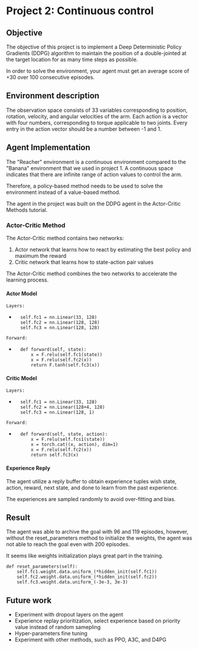 # Project 2: Continuous control

## Objective
The objective of this project is to implement a Deep Deterministic Policy Gradients (DDPG) algorithm to maintain the position of a double-jointed at the target location for as many time steps as possible.

In order to solve the environment, your agent must get an average score of +30 over 100 consecutive episodes.

## Environment description 
The observation space consists of 33 variables corresponding to position, rotation, velocity, and angular velocities of the arm. Each action is a vector with four numbers, corresponding to torque applicable to two joints. Every entry in the action vector should be a number between -1 and 1.

## Agent Implementation

The "Reacher" environment is a continuous environment compared to the "Banana" environment that we used in project 1. A continuous space indicates that there are infinite range of action values to control the arm.

Therefore, a policy-based method needs to be used to solve the environment instead of a value-based method.

The agent in the project was built on the DDPG agent in the Actor-Critic Methods tutorial.

### Actor-Critic Method

The Actor-Critic method contains two networks:

1. Actor network that learns how to react by estimating the best policy and maximum the reward
2. Critic network that learns how to state-action pair values

The Actor-Critic method combines the two networks to accelerate the learning process.

#### Actor Model

`Layers:`
-       self.fc1 = nn.Linear(33, 128)
        self.fc2 = nn.Linear(128, 128)
        self.fc3 = nn.Linear(128, 128)
`Forward:`
-       def forward(self, state):
            x = F.relu(self.fc1(state))
            x = F.relu(self.fc2(x))
            return F.tanh(self.fc3(x)) 


#### Critic Model
`Layers:`
-       self.fc1 = nn.Linear(33, 128)
        self.fc2 = nn.Linear(128+4, 128)
        self.fc3 = nn.Linear(128, 1)
`Forward:`
-       def forward(self, state, action):
            x = F.relu(self.fcs1(state))
            x = torch.cat((x, action), dim=1)
            x = F.relu(self.fc2(x))
            return self.fc3(x)


#### Experience Reply

The agent utilize a reply buffer to obtain experience tuples wish state, action, reward, next state, and done to learn from the past experience.

The experiences are sampled randomly to avoid over-fitting and bias.

## Result

The agent was able to archive the goal with 96 and 119 episodes, however, without the reset_parameters method to initialize the weights, the agent was not able to reach the goal even with 200 episodes.

It seems like weights initialization plays great part in the training.

    def reset_parameters(self):
        self.fc1.weight.data.uniform_(*hidden_init(self.fc1))
        self.fc2.weight.data.uniform_(*hidden_init(self.fc2))
        self.fc3.weight.data.uniform_(-3e-3, 3e-3)


## Future work
- Experiment with dropout layers on the agent
- Experience replay prioritization, select experience based on priority value instead of random samepling
- Hyper-parameters fine tuning
- Experiment with other methods, such as PPO, A3C, and D4PG



